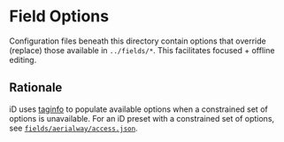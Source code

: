 # Field Options

Configuration files beneath this directory contain options that override
(replace) those available in `../fields/*`. This facilitates focused + offline
editing.

## Rationale

iD uses [taginfo](https://taginfo.openstreetmap.org/) to populate available
options when a constrained set of options is unavailable. For an iD preset with
a constrained set of options, see
[`fields/aerialway/access.json`](https://github.com/openstreetmap/iD/blob/master/data/presets/fields/aerialway/access.json).
